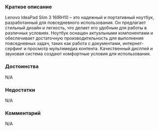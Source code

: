 ### **Краткое описание**
Lenovo IdeaPad Slim 3 16IRH10 – это надежный и портативный ноутбук, разработанный для повседневного использования. Он предлагает стильный дизайн и легкость, что делает его удобным для работы в различных условиях. Ноутбук оснащен актуальными компонентами и обеспечивает достаточную производительность для выполнения повседневных задач, таких как работа с документами, интернет-серфинг и просмотр мультимедиа контента. Качественный дисплей и звуковая система создают комфортные условия для использования.

### **Достоинства**
N/A

### **Недостатки**
N/A

### **Комментарий**
N/A
